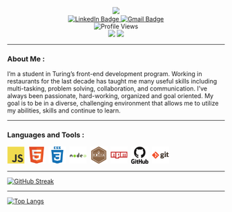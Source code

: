 <div id="header" align="center">
  <img src="https://media.giphy.com/media/Pn6lIQBz4eCH3wS6aK/giphy.gif" width="100"/>
</div>
<div id="badges" align="center">
  <a href="https://www.linkedin.com/in/rae-gebhart-681449254/"> 
    <img src="https://img.shields.io/badge/LinkedIn-blue?style=for-the-badge&logo=linkedin&logoColor=white" alt="LinkedIn Badge"/>
  </a>
  <a href="mailto: raegebhart@gmail.com">
    <img src="https://img.shields.io/badge/-gmail-red?style=for-the-badge&logo=gmail&logoColor=white" alt="Gmail Badge">
  </a>
</div>
<div align="center">
  <img src="https://komarev.com/ghpvc/?username=rae-107&style=flat&color=c4a4a3" alt="Profile Views"/>
</div>
<div id="introduction" align="center">
  <!-- <img src="https://img.shields.io/badge/-Hi%20I'm%20Rae%20Gebhart-c4a4a3" height="25" width="100"> -->
  <img src="https://img.shields.io/badge/-Hi,%20I'm%20-c4a4a3" width="59">
  <img src="https://img.shields.io/badge/-Rae%20Gebhart-c4a4a3" width="100"/>
</div>

---

### About Me :
 I’m a student in Turing’s front-end development program. Working in restaurants for the last decade has taught me many useful skills including multi-tasking, problem solving, collaboration, and communication. I’ve always been passionate, hard-working, organized and goal oriented. My goal is to be in a diverse, challenging environment that allows me to utilize my abilities, skills and continue to learn.

---

### Languages and Tools :
<div>
  <img src="https://github.com/devicons/devicon/blob/master/icons/javascript/javascript-original.svg" title="JavaScript" alt="JavaScript" width="40" height="40"/>&nbsp;
  <img src="https://github.com/devicons/devicon/blob/master/icons/html5/html5-original.svg" title="HTML5" alt="HTML" width="40" height="40"/>&nbsp;
  <img src="https://github.com/devicons/devicon/blob/master/icons/css3/css3-plain-wordmark.svg"  title="CSS3" alt="CSS" width="40" height="40"/>&nbsp;
  <img src="https://github.com/devicons/devicon/blob/master/icons/nodejs/nodejs-original-wordmark.svg" title="NodeJS" alt="NodeJS" width="40" height="40"/>&nbsp;
  <img src="https://github.com/devicons/devicon/blob/master/icons/mocha/mocha-plain.svg" title="Mocha" alt="Mocha" width="40" height="40"/>&nbsp;
  <img src="https://github.com/devicons/devicon/blob/master/icons/npm/npm-original-wordmark.svg" title="NPM" alt="NPM" width="40" height="40"/>&nbsp;
  <img src="https://github.com/devicons/devicon/blob/master/icons/github/github-original-wordmark.svg" title="GitHub" alt="GitHub" width="40" height="40"/>&nbsp;
  <img src="https://github.com/devicons/devicon/blob/master/icons/git/git-original-wordmark.svg" title="Git" **alt="Git" width="40" height="40"/>
</div>

---


[![GitHub Streak](http://github-readme-streak-stats.herokuapp.com?user=rae-107&theme=material)](https://git.io/streak-stats)

---

[![Top Langs](https://github-readme-stats.vercel.app/api/top-langs/?username=rae-107&layout=compact&theme=vision-friendly-dark)](https://github.com/anuraghazra/github-readme-stats)
